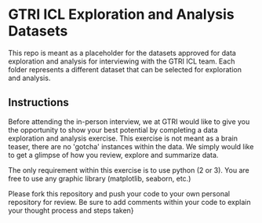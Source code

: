 # GTRI ICL Exploration and Analysis Datasets
This repo is meant as a placeholder for the datasets approved for data exploration and analysis for interviewing with the GTRI ICL team. Each folder represents a different dataset that can be selected for exploration and analysis.

## Instructions
Before attending the in-person interview, we at GTRI would like to give you the opportunity to show your best potential by completing a data exploration and analysis exercise. This exercise is not meant as a brain teaser, there are no 'gotcha' instances within the data. We simply would like to get a glimpse of how you review, explore and summarize data.

The only requirement within this exercise is to use python (2 or 3). You are free to use any graphic library (matplotlib, seaborn, etc.)

Please fork this repository and push your code to your own personal repository for review. Be sure to add comments within your code to explain your thought process and steps taken}
